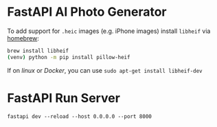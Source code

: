 # FastAPI AI Photo Generator


To add support for `.heic` images (e.g. iPhone images) install `libheif` via [homebrew](https://brew.sh):
```bash
brew install libheif
(venv) python -m pip install pillow-heif
```
If on _linux_ or _Docker_, you can use `sudo apt-get install libheif-dev`


# FastAPI Run Server
```
fastapi dev --reload --host 0.0.0.0 --port 8000
```